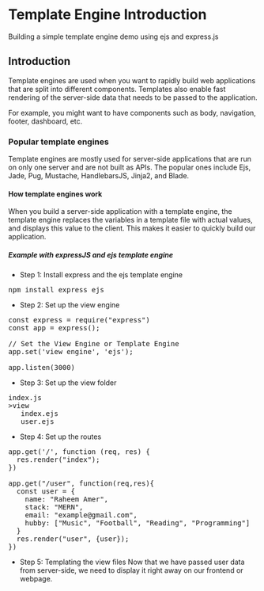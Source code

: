 # Template Engine Introduction

Building a simple template engine demo using ejs and express.js

## Introduction

Template engines are used when you want to rapidly build web applications that are split into different components. Templates also enable fast rendering of the server-side data that needs to be passed to the application.

For example, you might want to have components such as body, navigation, footer, dashboard, etc.

### Popular template engines

Template engines are mostly used for server-side applications that are run on only one server and are not built as APIs. The popular ones include Ejs, Jade, Pug, Mustache, HandlebarsJS, Jinja2, and Blade.

#### How template engines work

When you build a server-side application with a template engine, the template engine replaces the variables in a template file with actual values, and displays this value to the client. This makes it easier to quickly build our application.

##### Example with expressJS and ejs template engine

- Step 1: Install express and the ejs template engine
<pre>npm install express ejs</pre>
- Step 2: Set up the view engine
<pre>
const express = require("express")
const app = express();

// Set the View Engine or Template Engine
app.set('view engine', 'ejs');

app.listen(3000)
</pre>
- Step 3: Set up the view folder
<pre>
index.js
>view
   index.ejs
   user.ejs
</pre>
- Step 4: Set up the routes
<pre>
app.get('/', function (req, res) {
  res.render("index");
})
 
app.get("/user", function(req,res){
  const user = {
    name: "Raheem Amer",
    stack: "MERN",
    email: "example@gmail.com",
    hubby: ["Music", "Football", "Reading", "Programming"]
  }
  res.render("user", {user});
})
</pre>
- Step 5: Templating the view files
Now that we have passed user data from server-side, we need to display it right away on our frontend or webpage.